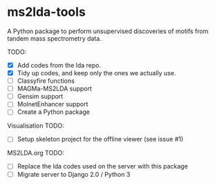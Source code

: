 # ms2lda-tools

A Python package to perform unsupervised discoveries of motifs from tandem mass spectrometry data.

TODO:
- [X] Add codes from the lda repo.
- [X] Tidy up codes, and keep only the ones we actually use.
- [ ] Classyfire functions
- [ ] MAGMa-MS2LDA support
- [ ] Gensim support
- [ ] MolnetEnhancer support
- [ ] Create a Python package

Visualisation TODO:
- [ ] Setup skeleton project for the offline viewer (see issue #1)

MS2LDA.org TODO:
- [ ] Replace the lda codes used on the server with this package
- [ ] Migrate server to Django 2.0 / Python 3
